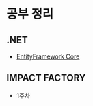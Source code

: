 <h1> 공부 정리 </h1>

<h2> .NET </h2>
<ul>
  <li><a href="/.NET/2020_07_08.md">EntityFramework Core</a></li>
</ul>


<h2> IMPACT FACTORY </h2>
<ul>
  <li><a herf="/IF/2020_07_18.md">1주차</li>
</ul>
